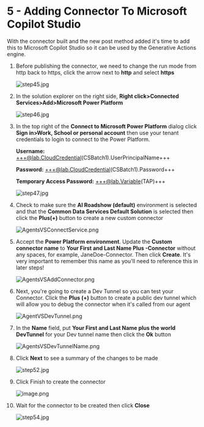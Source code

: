 # 5 - Adding Connector To Microsoft Copilot Studio

With the connector built and the new post method added it's time to add this to Microsoft Copilot Studio so it can be used by the Generative Actions engine.

1. Before publishing the connector, we need to change the run mode from http back to https, click the arrow next to **http** and select **https**

    ![step45.jpg](./images/instructions273634/step45.jpg)

1. In the solution explorer on the right side, **Right click>Connected Services>Add>Microsoft Power Platform**

    ![step46.jpg](./images/instructions273634/step46.jpg)

1. In the top right of the **Connect to Microsoft Power Platform** dialog click **Sign in>Work, School or personal account** then use your tenant credentials to login to connect to the Power Platform.

    **Username:** +++@lab.CloudCredential(CSBatch1).UserPrincipalName+++


    **Password:** +++@lab.CloudCredential(CSBatch1).Password+++
        
    **Temporary Access Password:** +++@lab.Variable(TAP)+++

    ![step47.jpg](./images/instructions273634/step47.jpg)

1. Check to make sure the **AI Roadshow (default)** environment is selected and that the **Common Data Services Default Solution** is selected then click the **Plus(+)** button to create a new custom connector

    ![AgentsVSConnectService.png](./images/add-connector-default.png)

1. Accept the **Power Platform environment**. Update the **Custom connector name** to **Your First and Last Name Plus -Connector** without any spaces, for example, JaneDoe-Connector. Then click **Create**. It's very important to remember this name as you'll need to reference this in later steps!

    ![AgentsVSAddConnector.png](./images/instructions273634/step49.jpg)

1. Next, you're going to create a Dev Tunnel so you can test your Connector. Click the **Plus (+)** button to create a public dev tunnel which will allow you to debug the connector when it's called from our agent

    ![AgentVSDevTunnel.png](./images/instructions273634/step50.jpg)

1. In the **Name** field, put **Your First and Last Name plus the world DevTunnel** for your Dev tunnel name then click the **Ok** button

    ![AgentsVSDevTunnelName.png](./images/instructions273634/step51.jpg)

1. Click **Next** to see a summary of the changes to be made

    ![step52.jpg](./images/instructions273634/step52.jpg)

1. Click Finish to create the connector

    ![image.png](./images/instructions273634/image.png)

1. Wait for the connector to be created then click **Close**

    ![step54.jpg](./images/instructions273634/step54.jpg)

